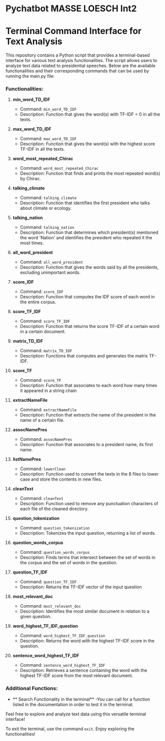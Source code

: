 # Pychatbot MASSE LOESCH Int2

# Terminal Command Interface for Text Analysis

This repository contains a Python script that provides a terminal-based interface for various text analysis functionalities. The script allows users to analyze text data related to presidential speeches. Below are the available functionalities and their corresponding commands that can be used by running the main.py file:

### Functionalities:

1. **min_word_TD_IDF**
   - Command: `min_word_TD_IDF`
   - Description: Function that gives the word(s) with TF-IDF = 0 in all the texts.

2. **max_word_TD_IDF**
   - Command: `max_word_TD_IDF`
   - Description: Function that gives the word(s) with the highest score TF-IDF in all the texts.

3. **word_most_repeated_Chirac**
   - Command: `word_most_repeated_Chirac`
   - Description: Function that finds and prints the most repeated word(s) by Chirac.

4. **talking_climate**
   - Command: `talking_climate`
   - Description: Function that identifies the first president who talks about climate or ecology.

5. **talking_nation**
   - Command: `talking_nation`
   - Description: Function that determines which president(s) mentioned the word 'Nation' and identifies the president who repeated it the most times.

6. **all_word_president**
   - Command: `all_word_president`
   - Description: Function that gives the words said by all the presidents, excluding unimportant words.

7. **score_IDF**
    - Command: `score_IDF`
    - Description: Function that computes the IDF score of each word in the entire corpus.

8. **score_TF_IDF**
    - Command: `score_TF_IDF`
    - Description: Function that returns the score TF-IDF of a certain word in a certain document.

9. **matrix_TD_IDF**
    - Command: `matrix_TD_IDF`
    - Description: Functions that computes and generates the matrix TF-IDF.
      
10. **score_TF**
    - Command: `score_TF`
    - Description: Function that associates to each word how many times it appeared in a string chain
      
11. **extractNameFile**
    - Command: `extractNameFile`
    - Description: Function that extracts the name of the president in the name of a certain file.

12. **assocNamePres**
    - Command: `assocNamePres`
    - Description: Function that associates to a president name, its first name.
      
13. **listNamePres**
    - Command: `lowerClean`
    - Description: Function used to convert the texts in the 8 files to lower case and store the contents in new files.

14. **cleanText**
    - Command: `cleanText`
    - Description: Function used to remove any punctuation characters of each file of the cleaned directory.
    
15. **question_tokenization**
    - Command: `question_tokenization`
    - Description: Tokenizes the input question, returning a list of words.

16. **question_words_corpus**
    - Command: `question_words_corpus`
    - Description: Finds terms that intersect between the set of words in the corpus and the set of words in the question.

17. **question_TF_IDF**
    - Command: `question_TF_IDF`
    - Description: Returns the TF-IDF vector of the input question

18. **most_relevant_doc**
    - Command: `most_relevant_doc`
    - Description: Identifies the most similar document in relation to a given question.

19. **word_highest_TF_IDF_question**
    - Command: `word_highest_TF_IDF_question`
    - Description: Returns the word with the highest TF-IDF score in the question.

20. **sentence_word_highest_TF_IDF**
    - Command: `sentence_word_highest_TF_IDF`
    - Description: Retrieves a sentence containing the word with the highest TF-IDF score from the most relevant document.

### Additional Functions:

- ** Search Functionality in the terminal**
  -You can call for a function listed in the documentation in order to test it in the terminal.

Feel free to explore and analyze text data using this versatile terminal interface!

To exit the terminal, use the command `exit`. Enjoy exploring the functionalities!

